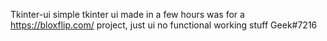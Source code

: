 Tkinter-ui
simple tkinter ui made in a few hours was for a https://bloxflip.com/ project, just ui no functional working stuff
Geek#7216

